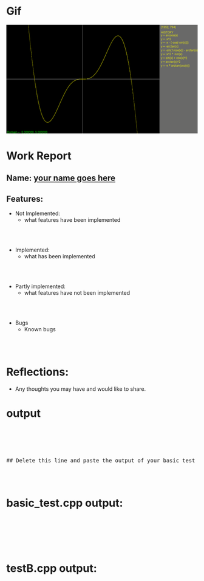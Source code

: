 # Gif
![Function Graph](graphingcalc.gif)

# Work Report

## Name: <ins> your name goes here </ins>

## Features:

- Not Implemented:
  - what features have been implemented

<br><br>

- Implemented:
  - what has been implemented

<br><br>

- Partly implemented:
  - what features have not been implemented

<br><br>

- Bugs
  - Known bugs

<br><br>

# Reflections:

- Any thoughts you may have and would like to share.

# **output**
<pre>
<br/><br/><br/><br/>
## Delete this line and paste the output of your basic test and then testB here
</pre>


<br/><br/>

# basic_test.cpp output:
<pre>
<br/><br/><br/><br/>
</pre>
# testB.cpp output:
<pre>
<br/><br/><br/><br/>
</pre>


